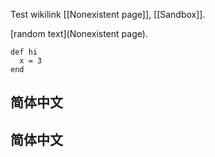 Test wikilink [[Nonexistent page]], [[Sandbox]].

[random text](Nonexistent page).

``` {.ruby}
def hi
  x = 3
end
```


## 简体中文

## 简体中文
